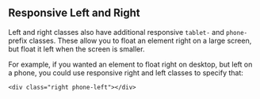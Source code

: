 ## Responsive Left and Right

Left and right classes also have additional responsive `tablet-` and `phone-` prefix classes. These allow you to float an element right on a large screen, but float it left when the screen is smaller.

For example, if you wanted an element to float right on desktop, but left on a phone, you could use responsive right and left classes to specify that:

```
<div class="right phone-left"></div>
```